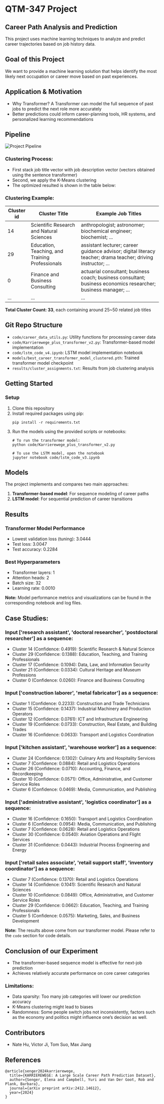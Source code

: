 # QTM-347 Project

## Career Path Analysis and Prediction
This project uses machine learning techniques to analyze and predict career trajectories based on job history data.

## Goal of this Project
We want to provide a machine learning solution that helps identify the most likely next occupation or career move based on past experiences.

## Application & Motivation
- Why Transformer? A Transformer can model the full sequence of past jobs to predict the next role more accurately
- Better predictions could inform career-planning tools, HR systems, and personalized learning recommendations

## Pipeline
![Project Pipeline](docs/pipeline.png)

### Clustering Process:
- First stack job title vector with job description vector (vectors obtained using the sentence transformer)
- Second, we apply the K-Means clustering
- The optimized resulted is shown in the table below:
  
### Clustering Example:
| **Cluster id** | **Cluster Title**| **Example Job Titles**|
|----------------|------------------------------------------------|------------------------------------------------------------------------------------------------------------|
| 14             | Scientific Research and Natural Sciences       | anthropologist; astronomer; biochemical engineer; biochemist; ...|
| 29             | Education, Teaching, and Training Professionals| assistant lecturer; career guidance advisor; digital literacy teacher; drama teacher; driving instructor; ...|
| 0              | Finance and Business Consulting                | actuarial consultant; business coach; business consultant; business economics researcher; business manager; ...|
| ...            | ...                                            | ...                                                                                                        |


**Total Cluster Count: 33**, each containing around 25~50 related job titles


## Git Repo Structure
- `code/career_data_utils.py`: Utility functions for processing career data
- `code/Karrierewege_plus_transformer_v2.py`: Transformer-based model implementation
- `code/lstm_code_v4.ipynb`: LSTM model implementation notebook
- `models/best_career_transformer_model_clustered.pth`: Trained transformer model checkpoint
- `results/cluster_assignments.txt`: Results from job clustering analysis

## Getting Started

### Setup
1. Clone this repository
2. Install required packages using pip:
   ```
   pip install -r requirements.txt
   ```
3. Run the models using the provided scripts or notebooks:
   ```
   # To run the transformer model:
   python code/Karrierewege_plus_transformer_v2.py
   
   # To use the LSTM model, open the notebook
   jupyter notebook code/lstm_code_v3.ipynb
   ```
   
## Models
The project implements and compares two main approaches:
1. **Transformer-based model**: For sequence modeling of career paths
2. **LSTM model**: For sequential prediction of career transitions

## Results
### Transformer Model Performance
- Lowest validation loss (tuning): 3.0444
- Test loss: 3.0047
- Test accuracy: 0.2284

### Best Hyperparameters
- Transformer layers: 1
- Attention heads: 2
- Batch size: 32
- Learning rate: 0.0010

**Note:** Model performance metrics and visualizations can be found in the corresponding notebook and log files.

## Case Studies:
### Input ['research assistant', 'doctoral researcher', 'postdoctoral researcher'] as a sequence:
- Cluster 14 (Confidence: 0.4919): Scientific Research & Natural Science
- Cluster 29 (Confidence: 0.1388): Education, Teaching, and Training Professionals
- Cluster 17 (Confidence: 0.1094): Data, Law, and Information Security
- Cluster 21 (Confidence: 0.0334): Cultural Heritage and Museum Professions
- Cluster 0 (Confidence: 0.0260): Finance and Business Consulting

### Input ['construction laborer', 'metal fabricator'] as a sequence:
- Cluster 1 (Confidence: 0.2233): Construction and Trade Technicians 
- Cluster 15 (Confidence: 0.1437): Industrial Machinery and Production Operators
- Cluster 12 (Confidence: 0.0761): ICT and Infrastructure Engineering
- Cluster 19 (Confidence: 0.0733): Construction, Real Estate, and Building Trades
- Cluster 16 (Confidence: 0.0633): Transport and Logistics Coordination

### Input ['kitchen assistant', 'warehouse worker'] as a sequence:
- Cluster 24 (Confidence: 0.1302): Culinary Arts and Hospitality Services 
- Cluster 7 (Confidence: 0.0884): Retail and Logistics Operations 
- Cluster 26 (Confidence: 0.0710): Accounting, Finance, and Recordkeeping 
- Cluster 10 (Confidence: 0.0571): Office, Administrative, and Customer Service Roles 
- Cluster 6 (Confidence: 0.0469): Media, Communication, and Publishing 


### Input ['administrative assistant', 'logistics coordinator'] as a sequence:
- Cluster 16 (Confidence: 0.1650): Transport and Logistics Coordination 
- Cluster 6 (Confidence: 0.0954):  Media, Communication, and Publishing 
- Cluster 7 (Confidence: 0.0628): Retail and Logistics Operations 
- Cluster 30 (Confidence: 0.0540): Aviation Operations and Flight Services 
- Cluster 31 (Confidence: 0.0443): Industrial Process Engineering and Energy 


### Input ['retail sales associate', 'retail support staff', 'inventory coordinator'] as a sequence:
- Cluster 7 (Confidence: 0.1370): Retail and Logistics Operations 
- Cluster 14 (Confidence: 0.1041): Scientific Research and Natural Sciences 
- Cluster 10 (Confidence: 0.0849): Office, Administrative, and Customer Service Roles 
- Cluster 29 (Confidence: 0.0662): Education, Teaching, and Training Professionals 
- Cluster 5 (Confidence: 0.0575): Marketing, Sales, and Business Development

**Note:** The results above come from our transformer model. Please refer to the ``code`` section for code details. 

## Conclusion of our Experiment
- The transformer-based sequence model is effective for next-job prediction
- Achieves relatively accurate performance on core career categories
  
### Limitations:
- Data sparsity: Too many job categories will lower our prediction accuracy 
- K-Means clustering might lead to biases
- Randomness: Some people switch jobs not inconsistently, factors such as the economy and politics might influence one’s decision as well.

## Contributors
- Nate Hu, Victor Ji, Tom Suo, Max Jiang

## References
```
@article{senger2024karrierewege,
  title={KARRIEREWEGE: A Large Scale Career Path Prediction Dataset},
  author={Senger, Elena and Campbell, Yuri and Van Der Goot, Rob and Plank, Barbara},
  journal={arXiv preprint arXiv:2412.14612},
  year={2024}
}
```
